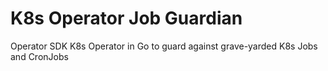 # K8s Operator Job Guardian
Operator SDK K8s Operator in Go to guard against grave-yarded K8s Jobs and CronJobs
